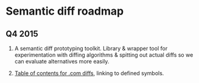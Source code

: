 # Semantic diff roadmap

## Q4 2015

1. A semantic diff prototyping toolkit. Library & wrapper tool for experimentation with diffing algorithms & spitting out actual diffs so we can evaluate alternatives more easily.

2. [Table of contents for .com diffs](https://github.com/github/semantic-diff/issues/16), linking to defined symbols.
